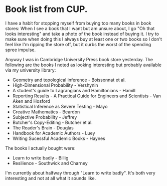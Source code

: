 # Book list from CUP.

I have a habit for stopping myself from buying too many books in book stores:
When I see a book that I want but am unsure about, I go "Oh that looks interesting" and take a photo of the book instead of buying it.
I try to make sure when doing this I always buy at least one or two books so I don't feel like I'm ripping the store off,
but it curbs the worst of the spending spree impulse.

Anyway I was in Cambridge University Press book store yesterday. The following are the books I noted as looking interesting but probably available via my university library:

* Geometry and topological inference - Boissonnat et al.
* High-Dimensional Probability - Vershynin
* A student's guide to Lagrangians and Hamiltonians - Hamill
* Reporting Results - A Practical Guide for Engineers and Scientists - Van Aken and Hosford
* Statistical Inference as Severe Testing - Mayo
* Creative Mathematics - Beardon
* Subjective Probability - Jeffrey
* Butcher's Copy-Editing - Butcher et al.
* The Reader's Brain - Douglas
* Handbook for Academic Authors - Luey
* Writing Sucessful Academic Books - Haynes

The books I actually bought were:

* Learn to write badly - Billig
* Resilience - Southwick and Charney

I'm currently about halfway through "Learn to write badly". It's both very interesting and not at all what it sounds like.

